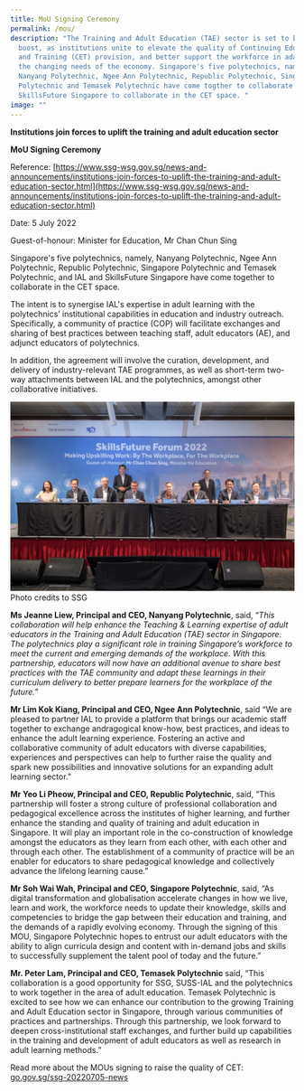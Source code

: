 ```yaml
---
title: MoU Signing Ceremony
permalink: /mou/
description: "The Training and Adult Education (TAE) sector is set to be given a
  boost, as institutions unite to elevate the quality of Continuing Education
  and Training (CET) provision, and better support the workforce in adapting to
  the changing needs of the economy. Singapore's five polytechnics, namely
  Nanyang Polytechnic, Ngee Ann Polytechnic, Republic Polytechnic, Singapore
  Polytechnic and Temasek Polytechnic have come togther to collaborate with IAL,
  SkillsFuture Singapore to collaborate in the CET space. "
image: ""
---
```

**Institutions join forces to uplift the training and adult education sector**

**MoU Signing Ceremony**

Reference: [https://www.ssg-wsg.gov.sg/news-and-announcements/institutions-join-forces-to-uplift-the-training-and-adult-education-sector.html](https://www.ssg-wsg.gov.sg/news-and-announcements/institutions-join-forces-to-uplift-the-training-and-adult-education-sector.html)

Date: 5 July 2022

Guest-of-honour:
Minister for Education, Mr Chan Chun Sing

Singapore's five polytechnics, namely, Nanyang Polytechnic, Ngee Ann Polytechnic, Republic Polytechnic, Singapore Polytechnic and Temasek Polytechnic, and IAL and SkillsFuture Singapore have come together to collaborate in the CET space. 

The intent is to synergise IAL's expertise in adult learning with the polytechnics’ institutional capabilities in education and industry outreach. Specifically, a community of practice (COP) will facilitate exchanges and sharing of best practices between teaching staff, adult educators (AE), and adjunct educators of polytechnics. 

In addition, the agreement will involve the curation, development, and delivery of industry-relevant TAE programmes, as well as short-term two-way attachments between IAL and the polytechnics, amongst other collaborative initiatives.  

![](/images/mou.jpg)
Photo credits to SSG


**Ms Jeanne Liew, Principal and CEO, Nanyang Polytechnic**, said, “*This collaboration will help enhance the Teaching & Learning expertise of adult educators in the Training and Adult Education (TAE) sector in Singapore. The polytechnics play a significant role in training Singapore’s workforce to meet the current and emerging demands of the workplace. With this partnership, educators will now have an additional avenue to share best practices with the TAE community and adapt these learnings in their curriculum delivery to better prepare learners for the workplace of the future.*”  

      
  
**Mr Lim Kok Kiang, Principal and CEO, Ngee Ann Polytechnic**, said “We are pleased to partner IAL to provide a platform that brings our academic staff together to exchange andragogical know-how, best practices, and ideas to enhance the adult learning experience. Fostering an active and collaborative community of adult educators with diverse capabilities, experiences and perspectives can help to further raise the quality and spark new possibilities and innovative solutions for an expanding adult learning sector.”   
 
      
   
**Mr Yeo Li Pheow, Principal and CEO, Republic Polytechnic**, said, “This partnership will foster a strong culture of professional collaboration and pedagogical excellence across the institutes of higher learning, and further enhance the standing and quality of training and adult education in Singapore. It will play an important role in the co-construction of knowledge amongst the educators as they learn from each other, with each other and through each other. The establishment of a community of practice will be an enabler for educators to share pedagogical knowledge and collectively advance the lifelong learning cause.”  
 
     
   
**Mr Soh Wai Wah, Principal and CEO, Singapore Polytechnic**, said, “As digital transformation and globalisation accelerate changes in how we live, learn and work, the workforce needs to update their knowledge, skills and competencies to bridge the gap between their education and training, and the demands of a rapidly evolving economy. Through the signing of this MOU, Singapore Polytechnic hopes to entrust our adult educators with the ability to align curricula design and content with in-demand jobs and skills to successfully supplement the talent pool of today and the future.”   
 
    
    
**Mr. Peter Lam, Principal and CEO, Temasek Polytechnic** said, “This collaboration is a good opportunity for SSG, SUSS-IAL and the polytechnics to work together in the area of adult education. Temasek Polytechnic is excited to see how we can enhance our contribution to the growing Training and Adult Education sector in Singapore, through various communities of practices and partnerships. Through this partnership, we look forward to deepen cross-institutional staff exchanges, and further build up capabilities in the training and development of adult educators as well as research in adult learning methods.”

   
Read more about the MOUs signing to raise the quality of CET: [go.gov.sg/ssg-20220705-news](http://go.gov.sg/ssg-20220705-news?fbclid=IwAR2WNCe7gY33o3H2JydFIHlHXnT4yLlEO-bm_CH_7cxYG481tI45MNrl21Y)